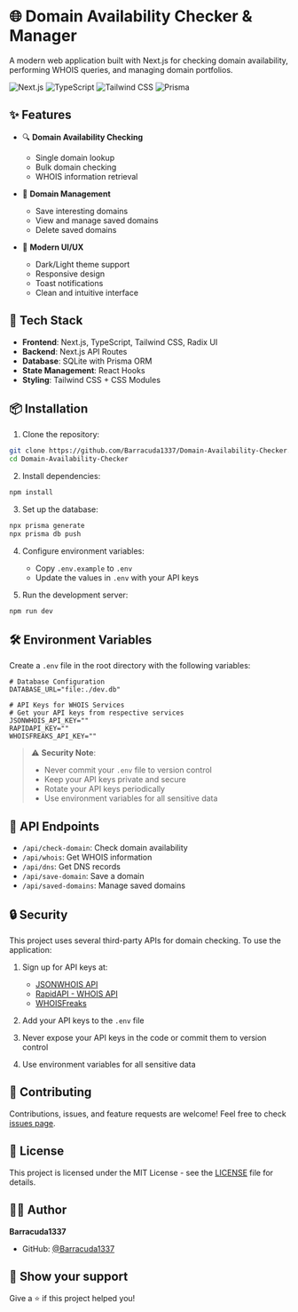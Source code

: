 # 🌐 Domain Availability Checker & Manager

A modern web application built with Next.js for checking domain availability, performing WHOIS queries, and managing domain portfolios.

![Next.js](https://img.shields.io/badge/Next.js-13.0-black)
![TypeScript](https://img.shields.io/badge/TypeScript-5.0-blue)
![Tailwind CSS](https://img.shields.io/badge/Tailwind-3.0-38B2AC)
![Prisma](https://img.shields.io/badge/Prisma-5.0-2D3748)

## ✨ Features

- 🔍 **Domain Availability Checking**
  - Single domain lookup
  - Bulk domain checking
  - WHOIS information retrieval
  
- 💾 **Domain Management**
  - Save interesting domains
  - View and manage saved domains
  - Delete saved domains
  
- 🎨 **Modern UI/UX**
  - Dark/Light theme support
  - Responsive design
  - Toast notifications
  - Clean and intuitive interface

## 🚀 Tech Stack

- **Frontend**: Next.js, TypeScript, Tailwind CSS, Radix UI
- **Backend**: Next.js API Routes
- **Database**: SQLite with Prisma ORM
- **State Management**: React Hooks
- **Styling**: Tailwind CSS + CSS Modules

## 📦 Installation

1. Clone the repository:
```bash
git clone https://github.com/Barracuda1337/Domain-Availability-Checker.git
cd Domain-Availability-Checker
```

2. Install dependencies:
```bash
npm install
```

3. Set up the database:
```bash
npx prisma generate
npx prisma db push
```

4. Configure environment variables:
   - Copy `.env.example` to `.env`
   - Update the values in `.env` with your API keys

5. Run the development server:
```bash
npm run dev
```

## 🛠️ Environment Variables

Create a `.env` file in the root directory with the following variables:

```env
# Database Configuration
DATABASE_URL="file:./dev.db"

# API Keys for WHOIS Services
# Get your API keys from respective services
JSONWHOIS_API_KEY=""
RAPIDAPI_KEY=""
WHOISFREAKS_API_KEY=""
```

> ⚠️ **Security Note**: 
> - Never commit your `.env` file to version control
> - Keep your API keys private and secure
> - Rotate your API keys periodically
> - Use environment variables for all sensitive data

## 📝 API Endpoints

- `/api/check-domain`: Check domain availability
- `/api/whois`: Get WHOIS information
- `/api/dns`: Get DNS records
- `/api/save-domain`: Save a domain
- `/api/saved-domains`: Manage saved domains

## 🔒 Security

This project uses several third-party APIs for domain checking. To use the application:

1. Sign up for API keys at:
   - [JSONWHOIS API](https://jsonwhois.com)
   - [RapidAPI - WHOIS API](https://rapidapi.com/apininjas/api/whois-by-api-ninjas)
   - [WHOISFreaks](https://whoisfreaks.com)

2. Add your API keys to the `.env` file
3. Never expose your API keys in the code or commit them to version control
4. Use environment variables for all sensitive data

## 🤝 Contributing

Contributions, issues, and feature requests are welcome! Feel free to check [issues page](https://github.com/Barracuda1337/Domain-Availability-Checker/issues).

## 📄 License

This project is licensed under the MIT License - see the [LICENSE](LICENSE) file for details.

## 👨‍💻 Author

**Barracuda1337**

- GitHub: [@Barracuda1337](https://github.com/Barracuda1337)

## 🌟 Show your support

Give a ⭐️ if this project helped you!
